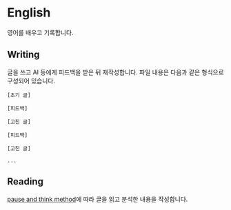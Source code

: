 # English

영어를 배우고 기록합니다.

## Writing

글을 쓰고 AI 등에게 피드백을 받은 뒤 재작성합니다.
파일 내용은 다음과 같은 형식으로 구성되어 있습니다.

```
[초기 글]

[피드백]

[고친 글]

[피드백]

[고친 글]

...
```

## Reading

[pause and think method](https://www.antimoon.com/how/readhow.htm)에 따라 글을 읽고 분석한 내용을 작성합니다.
